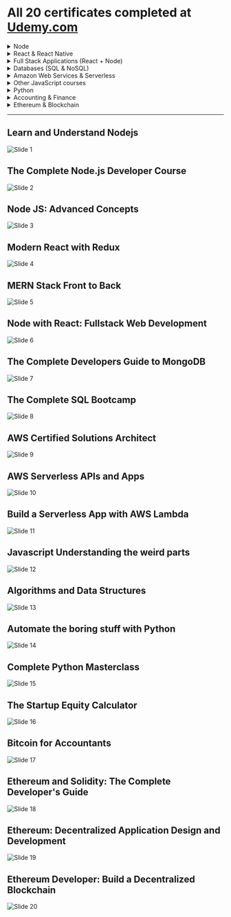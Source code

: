 # All 20 certificates completed at [Udemy.com](http://www.udemy.com)

<details>
  <summary> Node</summary>

  * [Learn and Understand Node.js](#user-content-learn-and-understand-nodejs)
  * [The Complete Node.js Developer Course](#user-content-the-complete-nodejs-developer-course)
  * [Node JS Advanced Concepts](#user-content-node-js-advanced-concepts)

</details>

<details>
  <summary> React & React Native</summary>

  * [Modern React with Redux](#user-content-modern-react-with-redux)

</details>

<details>
  <summary> Full Stack Applications (React + Node)</summary>

  * [MERN Stack Front to Back](#user-content-mern-stack-front-to-back)
  * [Node with React: Fullstack Web Development](#user-content-node-with-react-fullstack-web-development)

</details>

<details>
  <summary> Databases (SQL & NoSQL)</summary>

  * [The Complete Developers Guide to MongoDB](#user-content-the-complete-developers-guide-to-mongodb)
  * [The Complete SQL Bootcamp](#user-content-the-complete-sql-bootcamp)

</details>

<details>
  <summary> Amazon Web Services & Serverless</summary>

  * [AWS Certified Solutions Architect](#user-content-aws-certified-solutions-architect)
  * [AWS Serverless APIs and Apps](#user-content-aws-serverless-apis-and-apps)
  * [Build a Serverless App with AWS Lambda](#user-content-build-a-serverless-app-with-aws-lambda)

</details>

<details>

  <summary> Other JavaScript courses</summary>

  * [Javascript Understanding the weird parts](#user-content-javascript-understanding-the-weird-parts)
  * [Algorithms and Data Structures](#user-content-algorithms-and-data-structures)


</details>

<details>

  <summary> Python</summary>

  * [Automate the boring stuff with Python](#user-content-automate-the-boring-stuff-with-python)
  * [Complete Python Masterclass](#user-content-complete-python-masterclass)

</details>

<details>

  <summary> Accounting & Finance</summary>

  * [The Startup Equity Calculator](#user-content-the-startup-equity-calculator)
  * [Bitcoin for Accountants](#user-content-bitcoin-for-accountants)

</details>

<details>

  <summary> Ethereum & Blockchain</summary>

  * [Ethereum and Solidity: The Complete Developer's Guide](#user-content-ethereum-and-solidity-the-complete-developers-guide)
  * [Ethereum: Decentralized Application Design and Development](#user-content-ethereum-decentralized-application-design-and-development)
  * [Ethereum Developer: Build a Decentralized Blockchain](#user-content-ethereum-developer-build-a-decentralized-blockchain)

</details>


<hr>

## Learn and Understand Nodejs
![Slide 1](certificates/Learn_and_Understand_Nodejs.jpg)

## The Complete Node.js Developer Course
![Slide 2](certificates/The_complete_Node.js_developer_course.jpg)

## Node JS: Advanced Concepts
![Slide 3](certificates/Node_JS_Advanced_Concepts.jpg)

## Modern React with Redux
![Slide 4](certificates/Modern_React_with_Redux.jpg)

## MERN Stack Front to Back
![Slide 5](certificates/MERN_Stack_Front_To_Back.jpg)

## Node with React: Fullstack Web Development
![Slide 6](certificates/Node_with_React_Fullstack_Web_Development.jpg)

## The Complete Developers Guide to MongoDB
![Slide 7](certificates/The_Complete_Developers_Guide_to_MongoDB.jpg)

## The Complete SQL Bootcamp
![Slide 8](certificates/The_Complete_SQL_Bootcamp.jpg)

## AWS Certified Solutions Architect
![Slide 9](certificates/AWS_Certified_Solutions_Architect.jpg)

## AWS Serverless APIs and Apps
![Slide 10](certificates/AWS_Serverless_APIs_and_Apps.jpg)

## Build a Serverless App with AWS Lambda
![Slide 11](certificates/Build_a_Serverless_App_with_AWS_Lambda.jpg)

## Javascript Understanding the weird parts
![Slide 12](certificates/Javascript_Understanding_the_weird_parts.jpg)

## Algorithms and Data Structures
![Slide 13](certificates/Algorithms_and_Data_Structures.jpg)

## Automate the boring stuff with Python
![Slide 14](certificates/Automate_the_boring_stuff_with_Python.jpg)

## Complete Python Masterclass
![Slide 15](certificates/Complete_Python_Masterclass.jpg)

## The Startup Equity Calculator
![Slide 16](certificates/The_Startup_Equity_Calculator.jpg)

## Bitcoin for Accountants
![Slide 17](certificates/Bitcoin_for_Accountants.jpg)

## Ethereum and Solidity: The Complete Developer's Guide
![Slide 18](certificates/Ethereum_and_Solidity_the_Complete_Developers_Guide.jpg)

## Ethereum: Decentralized Application Design and Development
![Slide 19](certificates/Ethereum_Decentralized_Application_Design_and_Development.jpg)

## Ethereum Developer: Build a Decentralized Blockchain
![Slide 20](certificates/Ethereum_Developer_Build_A_Decentralised_Blockchain.jpg)

